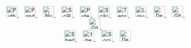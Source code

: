 <div align="center">
  <!-- Programming Languages -->
  <a href="https://www.python.org/" target="_blank">
    <img src="https://img.shields.io/badge/Python-3776AB?logo=python&logoColor=white&style=for-the-badge" height="30" alt="Python logo" />
  </a>
  <img width="12" />

  <!-- Python Ecosystem -->
  <a href="https://pandas.pydata.org/" target="_blank">
    <img src="https://img.shields.io/badge/pandas-150458?logo=pandas&logoColor=white&style=for-the-badge" height="30" alt="Pandas logo" />
  </a>
  <img width="12" />
  <a href="https://numpy.org/" target="_blank">
    <img src="https://img.shields.io/badge/NumPy-013243?logo=numpy&logoColor=white&style=for-the-badge" height="30" alt="NumPy logo" />
  </a>
  <img width="12" />
  <a href="https://scipy.org/" target="_blank">
    <img src="https://img.shields.io/badge/SciPy-8CAAE6?logo=scipy&logoColor=white&style=for-the-badge" height="30" alt="SciPy logo" />
  </a>
  <img width="12" />
  <a href="https://docs.pytest.org/en/stable/" target="_blank">
    <img src="https://img.shields.io/badge/Pytest-0A9EDC?logo=pytest&logoColor=white&style=for-the-badge" height="30" alt="Pytest logo" />
  </a>
  <img width="12" />
  <a href="https://scikit-learn.org/" target="_blank">
    <img src="https://img.shields.io/badge/Scikit--Learn-F7931E?logo=scikitlearn&logoColor=white&style=for-the-badge" height="30" alt="Scikit-learn logo" />
  </a>
  <img width="12" />
  <a href="https://www.tensorflow.org/" target="_blank">
    <img src="https://img.shields.io/badge/TensorFlow-FF6F00?logo=tensorflow&logoColor=white&style=for-the-badge" height="30" alt="TensorFlow logo" />
  </a>
  <img width="12" />

  <!-- OS & Tools -->
  <a href="https://www.linux.org/" target="_blank">
    <img src="https://img.shields.io/badge/Linux-FCC624?logo=linux&logoColor=black&style=for-the-badge" height="30" alt="Linux logo" />
  </a>
  <img width="12" />
  <a href="https://www.debian.org/" target="_blank">
    <img src="https://img.shields.io/badge/Debian-A81D33?logo=debian&logoColor=white&style=for-the-badge" height="30" alt="Debian logo" />
  </a>
  <img width="12" />

  <!-- Version Control -->
  <a href="https://git-scm.com/" target="_blank">
    <img src="https://img.shields.io/badge/Git-F05032?logo=git&logoColor=white&style=for-the-badge" height="30" alt="Git logo" />
  </a>
  <img width="12" />
  <a href="https://github.com/" target="_blank">
    <img src="https://img.shields.io/badge/GitHub-181717?logo=github&logoColor=white&style=for-the-badge" height="30" alt="GitHub logo" />
  </a>
  <img width="12" />
  </br>

  <!-- OSINT Tools -->
  <a href="https://github.com/sherlock-project/sherlock" target="_blank">
    <img src="https://img.shields.io/badge/Sherlock-EC407A?logo=paloaltonetworks&logoColor=white&style=for-the-badge" height="30" alt="Sherlock logo" />
  </a>
  <img width="12" />
  <a href="https://github.com/laramies/theHarvester" target="_blank">
    <img src="https://img.shields.io/badge/theHarvester-FFA000?logo=nodedotjs&logoColor=white&style=for-the-badge" height="30" alt="theHarvester logo" />
  </a>
  <img width="12" />
  <a href="https://github.com/qeeqbox/social-analyzer" target="_blank">
    <img src="https://img.shields.io/badge/Social%20Analyzer-7E57C2?logo=openaccess&logoColor=white&style=for-the-badge" height="30" alt="Social Analyzer logo" />
  </a>
  <img width="12" />
  <a href="https://github.com/weecology/DeepForest" target="_blank">
    <img src="https://img.shields.io/badge/Deep%20Forest-4285F4?logo=googlemaps&logoColor=white&style=for-the-badge" height="30" alt="Deep Forest logo" />
  </a>
</div>
